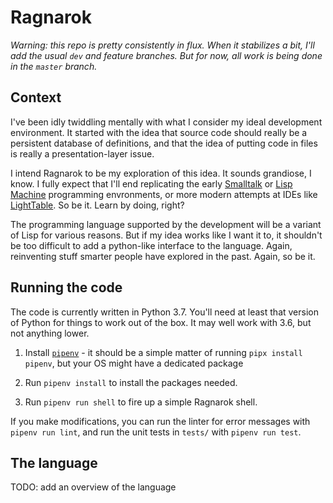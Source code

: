 # Ragnarok

_Warning: this repo is pretty consistently in flux. When it stabilizes
a bit, I'll add the usual `dev` and feature branches. But for now, all
work is being done in the `master` branch._ 

## Context

I've been idly twiddling mentally with what I consider my ideal
development environment. It started with the idea that source code
should really be a persistent database of definitions, and that the
idea of putting code in files is really a presentation-layer issue. 

I intend Ragnarok to be my exploration of this idea. It sounds
grandiose, I know. I fully expect that I'll end replicating the early
[Smalltalk](https://en.wikipedia.org/wiki/Smalltalk) or [Lisp
Machine](https://en.wikipedia.org/wiki/Genera_(operating_system))
programming envronments, or more modern attempts at IDEs like
[LightTable](http://lighttable.com/). So be it. Learn by doing, right?

The programming language supported by the development will be a
variant of Lisp for various reasons. But if my idea works like I want
it to, it shouldn't be too difficult to add a python-like interface to
the language. Again, reinventing stuff smarter people have explored in
the past. Again, so be it.


## Running the code

The code is currently written in Python 3.7. You'll need at least that
version of Python for things to work out of the box. It may well work
with 3.6, but not anything lower.

1. Install [`pipenv`](https://github.com/pypa/pipenv) - it should be a simple matter of running `pipx install pipenv`, but your OS might have a dedicated package

2. Run `pipenv install` to install the packages needed.

3. Run `pipenv run shell` to fire up a simple Ragnarok shell.

If you make modifications, you can run the linter for error messages
with `pipenv run lint`, and run the unit tests in `tests/` with
`pipenv run test`.


## The language

TODO: add an overview of the language
